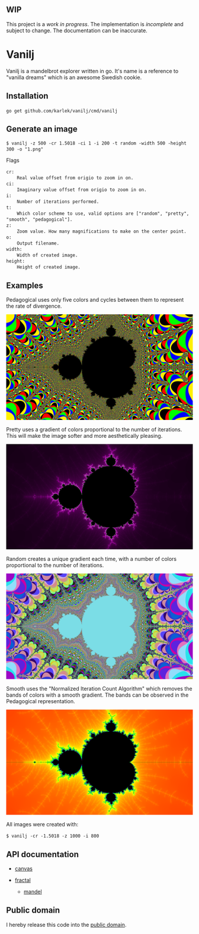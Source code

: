 WIP
---
This project is a *work in progress*. The implementation is *incomplete* and
subject to change. The documentation can be inaccurate.

Vanilj
======
Vanilj is a mandelbrot explorer written in go. It's name is a reference to "vanilla
dreams" which is an awesome Swedish cookie.

Installation
------------

`go get github.com/karlek/vanilj/cmd/vanilj`

Generate an image
-----------------

```shell
$ vanilj -z 500 -cr 1.5018 -ci 1 -i 200 -t random -width 500 -height 300 -o "1.png"
```

Flags

	cr:
		Real value offset from origio to zoom in on.
	ci:
		Imaginary value offset from origio to zoom in on.
	i:
		Number of iterations performed.
	t:
		Which color scheme to use, valid options are ["random", "pretty", "smooth", "pedagogical"].
	z:
		Zoom value. How many magnifications to make on the center point.
	o:
		Output filename.
	width:
		Width of created image.
	height:
		Height of created image.
	
Examples
--------

Pedagogical uses only five colors and cycles between them to represent the rate of divergence.

![Pedagogical representation of the Mandelbrot set](https://github.com/karlek/vanilj/blob/master/cmd/vanilj/pedagogical.png?raw=true)

Pretty uses a gradient of colors proportional to the number of iterations. This will make the image softer and more aesthetically pleasing.

![Pretty representation of the Mandelbrot set](https://github.com/karlek/vanilj/blob/master/cmd/vanilj/pretty.png?raw=true)

Random creates a unique gradient each time, with a number of colors proportional to the number of iterations.

![Random representation of the Mandelbrot set](https://github.com/karlek/vanilj/blob/master/cmd/vanilj/random.png?raw=true)

Smooth uses the "Normalized Iteration Count Algorithm" which removes the bands of colors with a smooth gradient. The bands can be observed in the Pedagogical representation.

![Smooth representation of the Mandelbrot set](https://github.com/karlek/vanilj/blob/master/cmd/vanilj/smooth.png?raw=true)

All images were created with:
```shell
$ vanilj -cr -1.5018 -z 1000 -i 800
```

API documentation
-----------------

* [canvas][]
* [fractal][]

	- [mandel][]

[canvas]: http://godoc.org/github.com/karlek/vanilj/canvas
[fractal]: http://godoc.org/github.com/karlek/vanilj/fractal
[mandel]: http://godoc.org/github.com/karlek/vanilj/fractal/mandel

Public domain
-------------
I hereby release this code into the [public domain](https://creativecommons.org/publicdomain/zero/1.0/).
